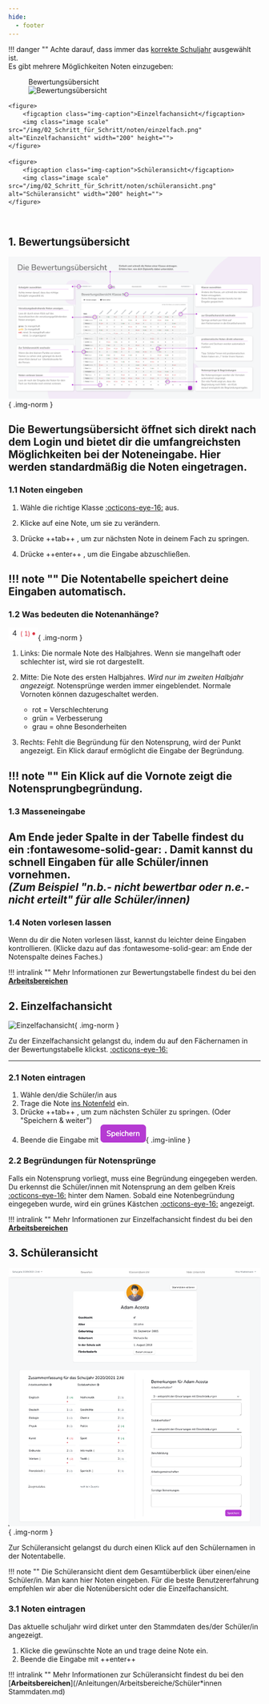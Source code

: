 ```yaml
---
hide:
  - footer
---
```


!!! danger ""
    Achte darauf, dass immer das [korrekte Schuljahr](/img/09_Misc/Schuljahr_auswahl.png) ausgewählt ist.
<br>
Es gibt mehrere Möglichkeiten Noten einzugeben:
<div class="space-around">
    <figure>
        <figcaption class="img-caption">Bewertungsübersicht</figcaption>
        <img class="image scale" src="/img/02_Schritt_für_Schritt/noten/tabelle.png" alt="Bewertungsübersicht" width="200" height="">
    </figure>

    <figure>
        <figcaption class="img-caption">Einzelfachansicht</figcaption>
        <img class="image scale" src="/img/02_Schritt_für_Schritt/noten/einzelfach.png" alt="Einzelfachansicht" width="200" height="">
    </figure>

    <figure>
        <figcaption class="img-caption">Schüleransicht</figcaption>
        <img class="image scale" src="/img/02_Schritt_für_Schritt/noten/schüleransicht.png" alt="Schüleransicht" width="200" height="">
    </figure>
</div>
<br>

## 1. Bewertungsübersicht
![Bewertungstabelle](/img/quick_start/bewertungsuebersicht.png){ .img-norm } 

Die Bewertungsübersicht öffnet sich direkt nach dem Login und bietet dir die umfangreichsten Möglichkeiten bei der Noteneingabe.
Hier werden standardmäßig die Noten eingetragen.
---
### 1.1 Noten eingeben

1. Wähle die richtige Klasse [:octicons-eye-16:](/img/09_Misc/auswahl_klasse.gif) aus.

2. Klicke auf eine Note, um sie zu verändern.
3. Drücke ++tab++ , um zur nächsten Note in deinem Fach zu springen.
4. Drücke ++enter++ , um die Eingabe abzuschließen.

!!! note ""
    Die Notentabelle speichert deine Eingaben automatisch.
---
### 1.2 Was bedeuten die Notenanhänge?

![Notenlegende](/img/09_Misc/note_legende.png){ .img-norm }

1. Links: Die normale Note des Halbjahres. Wenn sie mangelhaft oder schlechter ist, wird sie rot dargestellt.

2. Mitte: Die Note des ersten Halbjahres. *Wird nur im zweiten Halbjahr angezeigt.* Notensprünge werden immer eingeblendet. Normale Vornoten können dazugeschaltet werden.
    - rot = Verschlechterung 
    - grün = Verbesserung 
    - grau = ohne Besonderheiten


3. Rechts: Fehlt die Begründung für den Notensprung, wird der Punkt angezeigt. Ein Klick darauf ermöglicht die Eingabe der Begründung.
    
!!! note ""
    Ein Klick auf die Vornote zeigt die Notensprungbegründung.
---
### 1.3 Masseneingabe

Am Ende jeder Spalte in der Tabelle findest du ein :fontawesome-solid-gear: . 
Damit kannst du schnell Eingaben für alle Schüler/innen vornehmen. <br>
*(Zum Beispiel "n.b.- nicht bewertbar oder n.e.-nicht erteilt" für alle Schüler/innen)*
---
### 1.4 Noten vorlesen lassen

Wenn du dir die Noten vorlesen lässt, kannst du leichter deine Eingaben kontrollieren.
(Klicke dazu auf das :fontawesome-solid-gear: am Ende der Notenspalte deines Faches.)

!!! intralink ""
    Mehr Informationen zur Bewertungstabelle findest du bei den [**Arbeitsbereichen**]('/Anleitungen/Arbeitsbereiche/Bewertungsuebersicht.md')
<br>

## 2. Einzelfachansicht

![Einzelfachansicht](/img/02_Schritt_für_Schritt/noten/einzelfach.png){ .img-norm } 

Zu der Einzelfachansicht gelangst du, indem du auf den Fächernamen in der Bewertungstabelle klickst. [:octicons-eye-16:](/img/09_Misc/zur_einzelfachansicht.gif)

---
### 2.1 Noten eintragen

1. Wähle den/die Schüler/in aus
2. Trage die Note [ins Notenfeld](/img/02_Schritt_für_Schritt/notenfeld.png) ein.
3. Drücke ++tab++ , um zum nächsten Schüler zu springen. (Oder "Speichern & weiter")
4. Beende die Eingabe mit ![Speichern](/img/09_Misc/speichern.png){ .img-inline }

### 2.2 Begründungen für Notensprünge

Falls ein Notensprung vorliegt, muss eine Begründung eingegeben werden. Du erkennst die Schüler/innen mit Notensprung an dem gelben Kreis [:octicons-eye-16:](/img/09_Misc/indikator_fehlende_begründung.png) hinter dem Namen.
Sobald eine Notenbegründung eingegeben wurde, wird ein grünes Kästchen [:octicons-eye-16:](/img/09_Misc/indikator_vorhandene_begründung.png) angezeigt.

!!! intralink ""
    Mehr Informationen zur Einzelfachansicht findest du bei den [**Arbeitsbereichen**]('/Anleitungen/Arbeitsbereiche/Bewertungsuebersicht.md')
<br>

## 3. Schüleransicht

![Schüleransicht](/img/02_Schritt_für_Schritt/noten/schüleransicht.png){ .img-norm } 

Zur Schüleransicht gelangst du durch einen Klick auf den Schülernamen in der Notentabelle.

!!! note ""
    Die Schüleransicht dient dem Gesamtüberblick über einen/eine Schüler/in.
    Man kann hier Noten eingeben.
    Für die beste Benutzererfahrung empfehlen wir aber die Notenübersicht oder die Einzelfachansicht.

### 3.1 Noten eintragen
Das aktuelle schuljahr wird dirket unter den Stammdaten des/der Schüler/in angezeigt.

1. Klicke die gewünschte Note an und trage deine Note ein.
2. Beende die Eingabe mit ++enter++

!!! intralink ""
    Mehr Informationen zur Schüleransicht findest du bei den [**Arbeitsbereichen**](/Anleitungen/Arbeitsbereiche/Schüler*innen Stammdaten.md)

